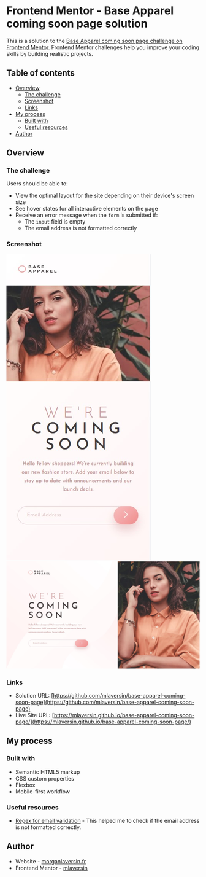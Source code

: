 # Frontend Mentor - Base Apparel coming soon page solution

This is a solution to the [Base Apparel coming soon page challenge on Frontend Mentor](https://www.frontendmentor.io/challenges/base-apparel-coming-soon-page-5d46b47f8db8a7063f9331a0). Frontend Mentor challenges help you improve your coding skills by building realistic projects.

## Table of contents

- [Overview](#overview)
  - [The challenge](#the-challenge)
  - [Screenshot](#screenshot)
  - [Links](#links)
- [My process](#my-process)
  - [Built with](#built-with)
  - [Useful resources](#useful-resources)
- [Author](#author)

## Overview

### The challenge

Users should be able to:

- View the optimal layout for the site depending on their device's screen size
- See hover states for all interactive elements on the page
- Receive an error message when the `form` is submitted if:
  - The `input` field is empty
  - The email address is not formatted correctly

### Screenshot

![](./screenshots/screenshot_mobile.jpg)
![](./screenshots/screenshot_desktop.jpg)

### Links

- Solution URL: [https://github.com/mlaversin/base-apparel-coming-soon-page](https://github.com/mlaversin/base-apparel-coming-soon-page)
- Live Site URL: [https://mlaversin.github.io/base-apparel-coming-soon-page/](https://mlaversin.github.io/base-apparel-coming-soon-page/)

## My process

### Built with

- Semantic HTML5 markup
- CSS custom properties
- Flexbox
- Mobile-first workflow

### Useful resources

- [Regex for email validation](http://emailregex.com/) - This helped me to check if the email address is not formatted correctly.

## Author

- Website - [morganlaversin.fr](https://www.morganlaversin.fr)
- Frontend Mentor - [mlaversin](https://www.frontendmentor.io/profile/mlaversin)

